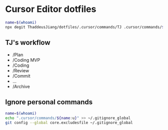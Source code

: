 # Cursor Editor dotfiles

```bash
name=$(whoami)
npx degit ThaddeusJiang/dotfiles/.cursor/commands/TJ .cursor/commands/${name:u}
```

## TJ's workflow

- /Plan
- /Coding MVP
- /Coding
- /Review
- /Commit
- ...
- /Archive

## Ignore personal commands

```bash
name=$(whoami)
echo ".cursor/commands/${name:u}" >> ~/.gitignore_global
git config --global core.excludesfile ~/.gitignore_global
```
